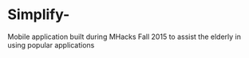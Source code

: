 # Simplify-
Mobile application built during MHacks Fall 2015 to assist the elderly in using popular applications
